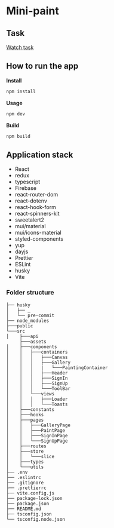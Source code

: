 <h1>Mini-paint</h1>

## Task

<a href="https://drive.google.com/file/d/19cb4whI_HUVPzuaPyaj5r6hGotIVnhho/view">Watch task</a>

[//]: # (## Demo)

[//]: # (<a href="https://mini-paint-app.netlify.app/">Mini-paint</a>)

## How to run the app

**Install**

```sh
npm install
```

**Usage**

```sh
npm dev
```

**Build**

```sh
npm build
```

## Application stack

- React
- redux
- typescript
- Firebase
- react-router-dom
- react-dotenv
- react-hook-form
- react-spinners-kit
- sweetalert2
- mui/material
- mui/icons-material
- styled-components
- yup
- dayjs
- Prettier
- ESLint
- husky
- Vite

### Folder structure

```
├── husky
│   ├── _
│   └── pre-commit
├── node_modules
├───public
└───src
│    ├───api
     ├───assets
│    ├───components
│    │   ├───containers
│    │   │   ├───Canvas
│    │   │   ├───Gallery
│    │   │   |   └───PaintingContainer
│    │   │   ├───Header
│    │   │   ├───SignIn
│    │   │   ├───SignUp
│    │   │   └───ToolBar
│    │   └───views
│    │   │   ├───Loader
│    │   │   └───Toasts
│    ├───constants
│    ├───hooks
│    ├───pages
│    │   ├───GalleryPage
│    │   ├───PaintPage
│    │   ├───SignInPage
│    │   └───SignUpPage
│    ├───routes
│    ├───store
│    │   └───slice
│    ├───types
│    └───utils
├── .env
├── .eslintrc
├── .gitignore
├── .prettierrc
├── vite.config.js
├── package-lock.json
├── package.json
├── README.md
├── tsconfig.json
└── tsconfig.node.json
```
